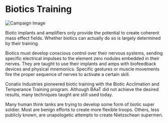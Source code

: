 # Biotics Training

![Campaign Image](/media/biotics-training.jpg)

Biotic implants and amplifiers only provide the potential to create coherent mass effect fields. Whether biotics can actually do so is largely determined by their training.

Biotics must develop conscious control over their nervous systems, sending specific electrical impulses to the element zero nodules embedded in their nerves. They are taught to use their implants and amps with biofeedback devices and physical mnemonics. Specific gestures or muscle movements fire the proper sequence of nerves to activate a certain skill.

Conatix Industries pioneered biotic training with the Biotic Acclimation and Temperance Training program. Although BAaT did not achieve the desired results, many techniques taught are still used today.

Many human think tanks are trying to develop some form of biotic super soldier. Most are benign efforts to create more flexible troops. Others, less publicly known, are unapologetic attempts to create Nietzschean supermen.